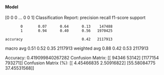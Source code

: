 #### Model
[0 0 0 ... 0 0 1]
Classification Report:
              precision    recall  f1-score   support

           0       0.07      0.64      0.13    147488
           1       0.94      0.40      0.56   1970425

    accuracy                           0.42   2117913
   macro avg       0.51      0.52      0.35   2117913
weighted avg       0.88      0.42      0.53   2117913

Accuracy: 0.419099840267282
Confusion Matrix:
[[  94346   53142]
 [1177154  793271]]
Confusion Matrix (%):
[[ 4.45466835  2.50916822]
 [55.58084775 37.45531568]]
